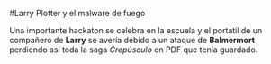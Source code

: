#Larry Plotter y el malware de fuego

Una importante hackaton se celebra en la escuela y el portatil de un compañero de **Larry** 
se avería debido a un ataque de **Balmermort** perdiendo así toda la saga *Crepúsculo*
en PDF que tenía guardado.
